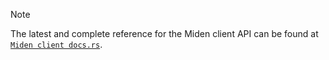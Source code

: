 > [!Note] 
> The latest and complete reference for the Miden client API can be found at [`Miden client docs.rs`](https://docs.rs/miden-client/latest/miden_client/).
